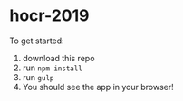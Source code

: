 # hocr-2019

To get started:
1. download this repo
2. run `npm install`
3. run `gulp`
4. You should see the app in your browser!

